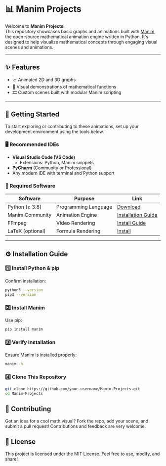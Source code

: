 # 📊 Manim Projects

Welcome to **Manim Projects**!  
This repository showcases basic graphs and animations built with [Manim](https://www.manim.community/), the open-source mathematical animation engine written in Python. It's designed to help visualize mathematical concepts through engaging visual scenes and animations.

---

## ✨ Features

- 📈 Animated 2D and 3D graphs
- 📐 Visual demonstrations of mathematical functions
- 🎞 Custom scenes built with modular Manim scripting

---

## 🧰 Getting Started

To start exploring or contributing to these animations, set up your development environment using the tools below.

### 🖥 Recommended IDEs

- **Visual Studio Code (VS Code)**  
  - Extensions: Python, Manim snippets
- **PyCharm** (Community or Professional)  
- Any modern IDE with terminal and Python support

### 🧪 Required Software

| Software          | Purpose                | Link                                        |
|-------------------|------------------------|---------------------------------------------|
| Python (≥ 3.8)    | Programming Language   | [Download](https://www.python.org/downloads/) |
| Manim Community   | Animation Engine       | [Installation Guide](https://docs.manim.community/en/stable/installation.html) |
| FFmpeg            | Video Rendering        | [Install Guide](https://ffmpeg.org/download.html) |
| LaTeX (optional)  | Formula Rendering      | [Install](https://www.latex-project.org/get/) |

---

## ⚙️ Installation Guide

### 1️⃣ Install Python & pip  
Confirm installation:
```bash
python3 --version
pip3 --version

```

### 2️⃣ Install Manim
Use pip:
```bash
pip install manim

```

### 3️⃣ Verify Installation
Ensure Manim is installed properly:
```bash
manim -h

```

### 4️⃣ Clone This Repository
```bash
git clone https://github.com/your-username/Manim-Projects.git
cd Manim-Projects

```

## 🤝 Contributing
Got an idea for a cool math visual? Fork the repo, add your scene, and submit a pull request! Contributions and feedback are very welcome.

## 📜 License
This project is licensed under the MIT License. Feel free to use, modify, and share!
